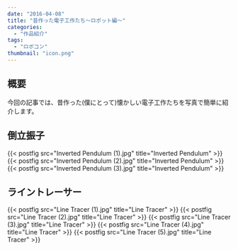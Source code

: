 ```yaml
---
date: "2016-04-08"
title: "昔作った電子工作たち～ロボット編～"
categories:
  - "作品紹介"
tags:
  - "ロボコン"
thumbnail: "icon.png"
---
```


## 概要

今回の記事では、昔作った(僕にとって)懐かしい電子工作たちを写真で簡単に紹介します。
<!--more-->

## 倒立振子

{{< postfig src="Inverted Pendulum (1).jpg" title="Inverted Pendulum" >}}
{{< postfig src="Inverted Pendulum (2).jpg" title="Inverted Pendulum" >}}
{{< postfig src="Inverted Pendulum (3).jpg" title="Inverted Pendulum" >}}

## ライントレーサー

{{< postfig src="Line Tracer (1).jpg" title="Line Tracer" >}}
{{< postfig src="Line Tracer (2).jpg" title="Line Tracer" >}}
{{< postfig src="Line Tracer (3).jpg" title="Line Tracer" >}}
{{< postfig src="Line Tracer (4).jpg" title="Line Tracer" >}}
{{< postfig src="Line Tracer (5).jpg" title="Line Tracer" >}}

